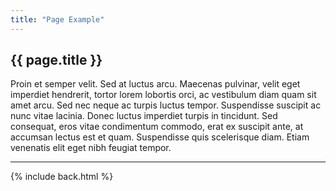 ```yaml
---
title: "Page Example"
---
```


## {{ page.title }}

Proin et semper velit. Sed at luctus arcu. Maecenas pulvinar, velit eget imperdiet hendrerit, tortor lorem lobortis orci, ac vestibulum diam quam sit amet arcu. Sed nec neque ac turpis luctus tempor. Suspendisse suscipit ac nunc vitae lacinia. Donec luctus imperdiet turpis in tincidunt. Sed consequat, eros vitae condimentum commodo, erat ex suscipit ante, at accumsan lectus est et quam. Suspendisse quis scelerisque diam. Etiam venenatis elit eget nibh feugiat tempor.

***

{% include back.html %}
